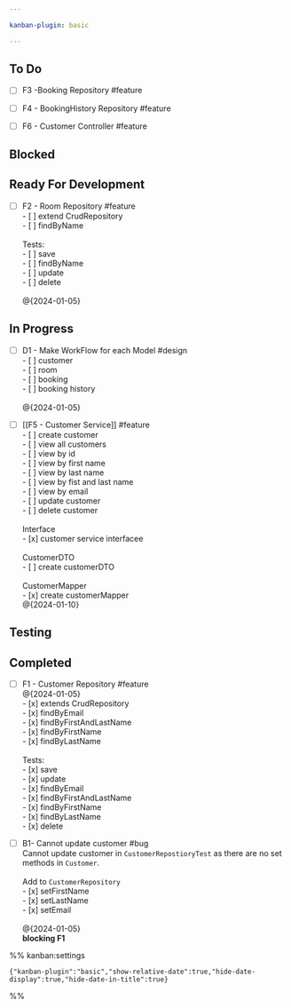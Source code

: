 ```yaml
---

kanban-plugin: basic

---
```


## To Do

- [ ] F3 -Booking Repository #feature
- [ ] F4 - BookingHistory Repository #feature
- [ ] F6 - Customer Controller #feature


## Blocked



## Ready For Development

- [ ] F2 - Room Repository #feature<br>- [ ] extend CrudRepository<br>- [ ] findByName<br><br>Tests:<br>- [ ] save<br>- [ ] findByName<br>- [ ] update<br>- [ ] delete<br><br>@{2024-01-05}


## In Progress

- [ ] D1 - Make WorkFlow for each Model #design<br>- [ ] customer<br>- [ ] room<br>- [ ] booking<br>- [ ] booking history<br><br>@{2024-01-05}
- [ ] [[F5 - Customer Service]] #feature<br>- [ ] create customer<br>- [ ] view all customers<br>- [ ] view by id<br>- [ ] view by first name<br>- [ ] view by last name<br>- [ ] view by fist and last name<br>- [ ] view by email <br>- [ ] update customer<br>- [ ] delete customer<br><br>Interface<br>- [x] customer service interfacee<br><br>CustomerDTO<br>- [ ] create customerDTO<br><br>CustomerMapper<br>- [x] create customerMapper <br>@{2024-01-10}


## Testing



## Completed

- [ ] F1 - Customer Repository #feature <br>@{2024-01-05}<br>- [x] extends CrudRepository<br>- [x] findByEmail<br>- [x] findByFirstAndLastName<br>- [x] findByFirstName<br>- [x] findByLastName<br><br>Tests:<br>- [x] save<br>- [x] update<br>- [x] findByEmail<br>- [x] findByFirstAndLastName<br>- [x] findByFirstName<br>- [x] findByLastName<br>- [x] delete
- [ ] B1- Cannot update customer #bug <br>Cannot update customer in `CustomerRepostioryTest` as there are no set methods in `Customer`.<br><br>Add to `CustomerRepository`<br>- [x]  setFirstName<br>- [x]  setLastName<br>- [x]  setEmail<br><br>@{2024-01-05}<br>**blocking F1**




%% kanban:settings
```
{"kanban-plugin":"basic","show-relative-date":true,"hide-date-display":true,"hide-date-in-title":true}
```
%%